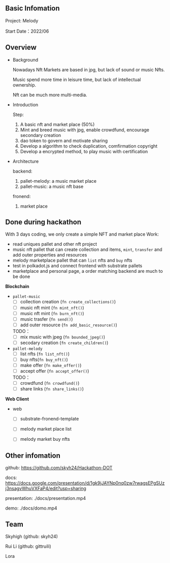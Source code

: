 ## Basic Infomation

Project: Melody

Start Date：2022/06

## Overview
- Background
  
  Nowadays Nft Markets are based in jpg, but lack of sound or music Nfts.

  Music spend more time in leisure time, but lack of intellectual ownership.

  Nft can be much more multi-media.

- Introduction

  Step:
  1. A basic nft and market place (50%)
  2. Mint and breed music with jpg, enable crowdfund, encourage secondary creation
  3. dao token to govern and motivate sharing
  4. Develop a algorithm to check duplication, comfirmation copyright
  5. Develop a encrypted method, to play music with certification

- Architecture
  
  backend: 
  1. pallet-melody: a music market place
  2. pallet-music: a music nft base

  fronend:
  1. market place

## Done during hackathon

With 3 days coding, we only create a simple NFT and market place
Work:
- read uniques pallet and other nft project
- music nft pallet that can create collection and items, `mint`, `transfer` and add outer properties and resources
- melody marketplace pallet that can `list` nfts and `buy` nfts 
- test in polkadot.js and connect frontend with substrate pallets
- marketplace and personal page, a order matching backend are much to be done 
  


**Blockchain**

- `pallet-music`
  - [ ] collection creation (`fn create_collections()`)
  - [ ] music nft mint (`fn mint_nft()`)
  - [ ] music nft mint (`fn burn_nft()`)
  - [ ] music trasfer (`fn send()`)
  - [ ] add outer resource (`fn add_basic_resource()`)
  
  TODO：
  - [ ] mix music with jpeg (`fn bounded_jpeg()`)
  - [ ] secodary creation (`fn create_children()`)

- `pallet-melody`
  - [ ] list nfts (`fn list_nft()`)
  - [ ] buy nfts(`fn buy_nft()`)
  - [ ] make offer (`fn make_offer()`)
  - [ ] accept offer (`fn accept_offer()`)
  
  TODO：
  - [ ] crowdfund (`fn crowdfund()`)
  - [ ] share links (`fn share_links()`)

**Web Client**

- web
  - [ ] substrate-fronend-template
  - [ ] melody market place list
  - [ ] melody market buy nfts


## Other infomation

github: https://github.com/skyh24/Hackathon-DOT

docs: https://docs.google.com/presentation/d/1gk9jJAYNp0nq0zw7rwagsEPgSUzj3nsagvWhuVXFaP4/edit?usp=sharing

presentation: ./docs/presentation.mp4

demo: ./docs/domo.mp4

## Team

Skyhigh (github: skyh24)

Rui Li (github: gittruili)

Lora
